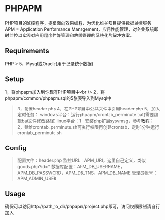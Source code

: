 PHPAPM
======
PHP项目的监控程序，提倡面向效果编程，为优化维护项目提供数据监控服务  
APM = Application Performance Management，应用性能管理，对企业系统即时监控以实现对应用程序性能管理和故障管理的系统化的解决方案。
## Requirements
PHP > 5，Mysql或Oracle(用于记录统计数据)
## Setup
1，将phpapm加入到你现有PHP项目中\<br /\>
2，将phpapm/common/phpapm.sql的5张表导入到Mysql中<br />
> 3，配置header.php
> 4，在PHP项目中公共文件中引用header.php
> 5，加入定时任务：
> windows平台：运行phpapm/crontab_perminute.bat(需要编辑bat文件修改路径)
> linux平台：1，安装php扩展sysvmsg，参考[教程](http://www.banghui.org/2527.html)；2，赋给crontab_perminute.sh可执行权限再创建crontab，定时1分钟运行crontab_perminute.sh

## Config
> 配置文件：header.php
> 监控URL：APM_URI，这里自己定义，类似goods.php?id=*
> 数据库配置：APM_DB_USERNAME，APM_DB_PASSWORD，APM_DB_TNS，APM_DB_NAME
> 管理员帐号：APM_ADMIN_USER

## Usage
确保可以访问http://path_to_dir/phpapm/project.php即可，访问权限限制请自行加入

